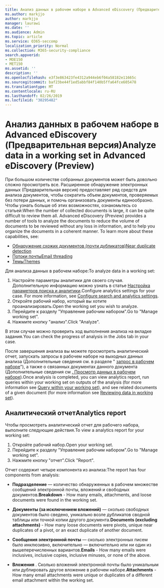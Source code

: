 ```yaml
---
title: Анализ данных в рабочем наборе в Advanced eDiscovery (Предварительная версия)
ms.author: markjjo
author: markjjo
manager: laurawi
ms.date: ''
ms.audience: Admin
ms.topic: article
ms.service: O365-seccomp
localization_priority: Normal
ms.collection: M365-security-compliance
search.appverid:
- MOE150
- MET150
ms.assetid: ''
description: ''
ms.openlocfilehash: e3f3e863423fe4312a944eb6f04a58182e11665c
ms.sourcegitcommit: baf23be44f1ed5abbf84f140b5ffa64fce605478
ms.translationtype: MT
ms.contentlocale: ru-RU
ms.lasthandoff: 02/26/2019
ms.locfileid: "30295482"
---
```

# <a name="analyze-data-in-a-working-set-in-advanced-ediscovery-preview"></a><span data-ttu-id="99fb4-102">Анализ данных в рабочем наборе в Advanced eDiscovery (Предварительная версия)</span><span class="sxs-lookup"><span data-stu-id="99fb4-102">Analyze data in a working set in Advanced eDiscovery (Preview)</span></span>

<span data-ttu-id="99fb4-p101">При большом количестве собранных документов может быть довольно сложно просмотреть все. Расширенное обнаружение электронных данных (Предварительная версия) предоставляет ряд средств для анализа документов, чтобы сократить объем документов, проверяемых без потери данных, и помочь организовать документы единообразно. Чтобы узнать больше об этих возможностях, ознакомьтесь со статьей:</span><span class="sxs-lookup"><span data-stu-id="99fb4-p101">When the number of collected documents is large, it can be quite difficult to review them all. Advanced eDiscovery (Preview) provides a number of tools to analyze the documents to reduce the volume of documents to be reviewed without any loss in information, and to help you organize the documents in a coherent manner. To learn more about these capabilities, see:</span></span>

- [<span data-ttu-id="99fb4-106">Обнаружение схожих документов (почти дубликатов)</span><span class="sxs-lookup"><span data-stu-id="99fb4-106">Near duplicate detection</span></span>](near-duplicates.md)
- [<span data-ttu-id="99fb4-107">Потоки почты</span><span class="sxs-lookup"><span data-stu-id="99fb4-107">Email threading</span></span>](email-threading.md)
- [<span data-ttu-id="99fb4-108">Темы</span><span class="sxs-lookup"><span data-stu-id="99fb4-108">Themes</span></span>](themes.md)

<span data-ttu-id="99fb4-109">Для анализа данных в рабочем наборе:</span><span class="sxs-lookup"><span data-stu-id="99fb4-109">To analyze data in a working set:</span></span>

1. <span data-ttu-id="99fb4-p102">Настройте параметры аналитики для своего случая. Дополнительную информацию можно узнать в статье [Настройка параметров поиска и аналитики](configure-search-analytics-settings.md).</span><span class="sxs-lookup"><span data-stu-id="99fb4-p102">Configure analytics settings for your case. For more information, see [Configure search and analytics settings](configure-search-analytics-settings.md).</span></span>
2. <span data-ttu-id="99fb4-112">Откройте рабочий набор, который вы хотите проанализировать.</span><span class="sxs-lookup"><span data-stu-id="99fb4-112">Open the working set you wish to analyze.</span></span>
3. <span data-ttu-id="99fb4-113">Перейдите к разделу "Управление рабочим набором".</span><span class="sxs-lookup"><span data-stu-id="99fb4-113">Go to "Manage working set".</span></span>
4. <span data-ttu-id="99fb4-114">Нажмите кнопку "анализ".</span><span class="sxs-lookup"><span data-stu-id="99fb4-114">Click "Analyze".</span></span>

<span data-ttu-id="99fb4-115">В этом случае можно проверить ход выполнения анализа на вкладке задания.</span><span class="sxs-lookup"><span data-stu-id="99fb4-115">You can check the progress of analysis in the Jobs tab in your case.</span></span>

 <span data-ttu-id="99fb4-116">После завершения анализа вы можете просмотреть аналитический отчет, запускать запросы в рабочем наборе на выходных данных анализа (Дополнительные сведения см. в разделе " [запрос в рабочем наборе](working-set-search.md)"), а также о связанных документах данного документа (Дополнительные сведения см [. Просмотр данных в рабочем наборе](reviewing-data-in-working-set.md)).</span><span class="sxs-lookup"><span data-stu-id="99fb4-116">Once analysis is completed, you can view analytics report, run queries within your working set on outputs of the analysis (for more information see [Query within your working set](working-set-search.md)), and see related documents of a given document (for more information see [Reviewing data in working set](reviewing-data-in-working-set.md)).</span></span>

## <a name="analytics-report"></a><span data-ttu-id="99fb4-117">Аналитический отчет</span><span class="sxs-lookup"><span data-stu-id="99fb4-117">Analytics report</span></span>

<span data-ttu-id="99fb4-118">Чтобы просмотреть аналитический отчет для рабочего набора, выполните следующие действия.</span><span class="sxs-lookup"><span data-stu-id="99fb4-118">To view a analytics report for your working set:</span></span>

1. <span data-ttu-id="99fb4-119">Откройте рабочий набор.</span><span class="sxs-lookup"><span data-stu-id="99fb4-119">Open your working set.</span></span>
2. <span data-ttu-id="99fb4-120">Перейдите к разделу "Управление рабочим набором".</span><span class="sxs-lookup"><span data-stu-id="99fb4-120">Go to "Manage working set".</span></span>
3. <span data-ttu-id="99fb4-121">Нажмите кнопку "отчет".</span><span class="sxs-lookup"><span data-stu-id="99fb4-121">Click "Report".</span></span>

<span data-ttu-id="99fb4-122">Отчет содержит четыре компонента из анализа:</span><span class="sxs-lookup"><span data-stu-id="99fb4-122">The report has four components from analysis:</span></span>

- <span data-ttu-id="99fb4-123">**Подразделение** — количество обнаруженных в рабочем множестве сообщений электронной почты, вложений и свободных документов.</span><span class="sxs-lookup"><span data-stu-id="99fb4-123">**Breakdown** - How many emails, attachments, and loose documents were found in the working set.</span></span>

- <span data-ttu-id="99fb4-124">**Документы (за исключением вложений)** — сколько свободных документов было сведено, уникально возле дубликатов сводной таблицы или точной копии другого документа.</span><span class="sxs-lookup"><span data-stu-id="99fb4-124">**Documents (excluding attachments)** - How many loose documents were pivots, unique near duplicates of a pivot, or an exact duplicate of another document.</span></span>

- <span data-ttu-id="99fb4-125">**Сообщения электронной почты** — сколько электронных писем было инклюзивно, включительно — включительно или ни один из вышеперечисленных вариантов.</span><span class="sxs-lookup"><span data-stu-id="99fb4-125">**Emails** - How many emails were inclusives, inclusive copies, inclusive minuses, or none of the above.</span></span>

- <span data-ttu-id="99fb4-126">**Вложения** . Сколько вложений электронной почты было уникальным или дублировать другое вложение в рабочем наборе.</span><span class="sxs-lookup"><span data-stu-id="99fb4-126">**Attachments** - How many email attachments were unique or duplicates of a different email attachment within the working set.</span></span>